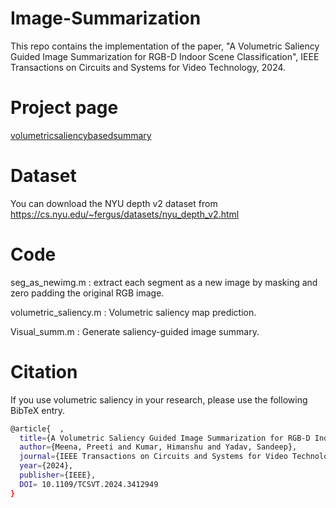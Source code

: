 # Image-Summarization
This repo contains the implementation of the paper, "A Volumetric Saliency Guided Image Summarization for RGB-D Indoor Scene Classification", IEEE Transactions on Circuits and Systems for Video Technology, 2024.


# Project page
[volumetricsaliencybasedsummary](https://sites.google.com/iitj.ac.in/volumetricsaliencybasedsummary?usp=sharing)

# Dataset
 You can download the NYU depth v2 dataset from https://cs.nyu.edu/~fergus/datasets/nyu_depth_v2.html

# Code
seg_as_newimg.m : extract each segment as a new image by masking and zero padding the original RGB image.

volumetric_saliency.m : Volumetric saliency map prediction.

Visual_summ.m : Generate saliency-guided image summary.

# Citation
If you use volumetric saliency in your research, please use the following BibTeX entry.

```bash
@article{  ,
  title={A Volumetric Saliency Guided Image Summarization for RGB-D Indoor Scene Classification},
  author={Meena, Preeti and Kumar, Himanshu and Yadav, Sandeep},
  journal={IEEE Transactions on Circuits and Systems for Video Technology},
  year={2024},
  publisher={IEEE},
  DOI= 10.1109/TCSVT.2024.3412949
}
